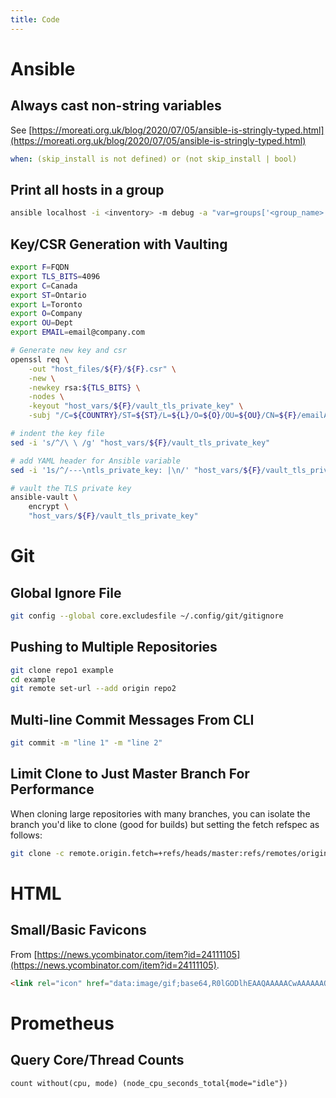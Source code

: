 ```yaml
---
title: Code
---
```


# Ansible

## Always cast non-string variables

See [https://moreati.org.uk/blog/2020/07/05/ansible-is-stringly-typed.html](https://moreati.org.uk/blog/2020/07/05/ansible-is-stringly-typed.html)

~~~ yaml
when: (skip_install is not defined) or (not skip_install | bool)
~~~

## Print all hosts in a group

~~~ bash
ansible localhost -i <inventory> -m debug -a "var=groups['<group_name>']"
~~~

## Key/CSR Generation with Vaulting

~~~ bash
export F=FQDN
export TLS_BITS=4096
export C=Canada
export ST=Ontario
export L=Toronto
export O=Company
export OU=Dept
export EMAIL=email@company.com

# Generate new key and csr
openssl req \
    -out "host_files/${F}/${F}.csr" \
    -new \
    -newkey rsa:${TLS_BITS} \
    -nodes \
    -keyout "host_vars/${F}/vault_tls_private_key" \
    -subj "/C=${COUNTRY}/ST=${ST}/L=${L}/O=${O}/OU=${OU}/CN=${F}/emailAddress=${EMAIL}"

# indent the key file
sed -i 's/^/\ \ /g' "host_vars/${F}/vault_tls_private_key"

# add YAML header for Ansible variable
sed -i '1s/^/---\ntls_private_key: |\n/' "host_vars/${F}/vault_tls_private_key"

# vault the TLS private key
ansible-vault \
    encrypt \
    "host_vars/${F}/vault_tls_private_key"
~~~

# Git

## Global Ignore File

~~~ bash
git config --global core.excludesfile ~/.config/git/gitignore
~~~

## Pushing to Multiple Repositories

~~~ bash
git clone repo1 example
cd example
git remote set-url --add origin repo2
~~~

## Multi-line Commit Messages From CLI

~~~ bash
git commit -m "line 1" -m "line 2"
~~~

## Limit Clone to Just Master Branch For Performance

When cloning large repositories with many branches, you can isolate the branch you'd like to clone (good for builds) but setting the fetch refspec as follows:

~~~ bash
git clone -c remote.origin.fetch=+refs/heads/master:refs/remotes/origin/master repo
~~~

# HTML

## Small/Basic Favicons

From [https://news.ycombinator.com/item?id=24111105](https://news.ycombinator.com/item?id=24111105).

~~~ html
<link rel="icon" href="data:image/gif;base64,R0lGODlhEAAQAAAAACwAAAAAAQABAAACASgAOw==">
~~~

# Prometheus

## Query Core/Thread Counts

~~~ promql
count without(cpu, mode) (node_cpu_seconds_total{mode="idle"})
~~~
